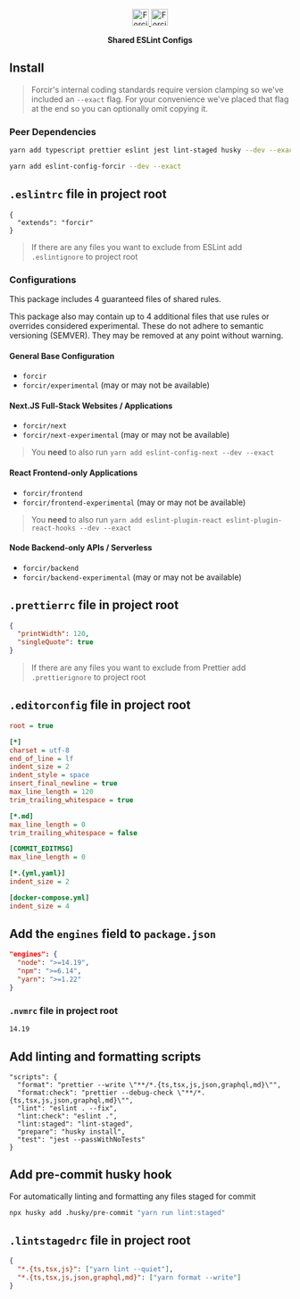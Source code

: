 <p align="center"></p>
<div align="center">
  <a href="https://www.forcir.com/#gh-light-mode-only" target="_blank">
    <img src="https://cdn.forcir.com/logos/slate.svg" alt="Forcir Logo" height="30">
  </a>
  <a href="https://www.forcir.com/#gh-dark-mode-only" target="_blank">
    <img src="https://cdn.forcir.com/logos/common.svg" alt="Forcir Logo" height="30">
  </a>
</div>
<p align="center"><strong>Shared ESLint Configs</strong></p>

## Install

> Forcir's internal coding standards require version clamping so we've included an `--exact` flag. For your convenience we've placed that flag at the end so you can optionally omit copying it.

### Peer Dependencies

```zsh
yarn add typescript prettier eslint jest lint-staged husky --dev --exact
```

```zsh
yarn add eslint-config-forcir --dev --exact
```

## `.eslintrc` file in project root

```jsonc
{
  "extends": "forcir"
}
```

> If there are any files you want to exclude from ESLint add `.eslintignore` to project root

### Configurations

This package includes 4 guaranteed files of shared rules.

This package also may contain up to 4 additional files that use rules or overrides considered experimental. These do not adhere to semantic versioning (SEMVER). They may be removed at any point without warning.

#### General Base Configuration

- `forcir`
- `forcir/experimental` (may or may not be available)

#### Next.JS Full-Stack Websites / Applications

- `forcir/next`
- `forcir/next-experimental` (may or may not be available)

> You **need** to also run `yarn add eslint-config-next --dev --exact`

#### React Frontend-only Applications

- `forcir/frontend`
- `forcir/frontend-experimental` (may or may not be available)

> You **need** to also run `yarn add eslint-plugin-react eslint-plugin-react-hooks --dev --exact`

#### Node Backend-only APIs / Serverless

- `forcir/backend`
- `forcir/backend-experimental` (may or may not be available)

## `.prettierrc` file in project root

```json
{
  "printWidth": 120,
  "singleQuote": true
}
```

> If there are any files you want to exclude from Prettier add `.prettierignore` to project root

## `.editorconfig` file in project root

```ini
root = true

[*]
charset = utf-8
end_of_line = lf
indent_size = 2
indent_style = space
insert_final_newline = true
max_line_length = 120
trim_trailing_whitespace = true

[*.md]
max_line_length = 0
trim_trailing_whitespace = false

[COMMIT_EDITMSG]
max_line_length = 0

[*.{yml,yaml}]
indent_size = 2

[docker-compose.yml]
indent_size = 4
```

## Add the `engines` field to `package.json`

```json
"engines": {
  "node": ">=14.19",
  "npm": ">=6.14",
  "yarn": ">=1.22"
}
```

### `.nvmrc` file in project root

```
14.19
```

## Add linting and formatting scripts

```jsonc
"scripts": {
  "format": "prettier --write \"**/*.{ts,tsx,js,json,graphql,md}\"",
  "format:check": "prettier --debug-check \"**/*.{ts,tsx,js,json,graphql,md}\"",
  "lint": "eslint . --fix",
  "lint:check": "eslint .",
  "lint:staged": "lint-staged",
  "prepare": "husky install",
  "test": "jest --passWithNoTests"
}
```

## Add pre-commit husky hook

For automatically linting and formatting any files staged for commit

```zsh
npx husky add .husky/pre-commit "yarn run lint:staged"
```

## `.lintstagedrc` file in project root

```json
{
  "*.{ts,tsx,js}": ["yarn lint --quiet"],
  "*.{ts,tsx,js,json,graphql,md}": ["yarn format --write"]
}
```
